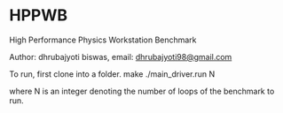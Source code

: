# HPPWB
High Performance Physics Workstation Benchmark 

Author: dhrubajyoti biswas, email: dhrubajyoti98@gmail.com

To run, first clone into a folder.
make
./main_driver.run N

where N is an integer denoting the number of loops of the benchmark to run.
